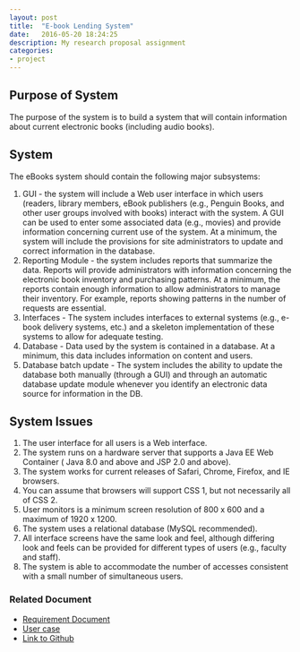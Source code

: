 ```yaml
---
layout: post
title:  "E-book Lending System"
date:   2016-05-20 18:24:25
description: My research proposal assignment
categories:
- project
---
```


## Purpose of System
The purpose of the system is to build a system that will contain information about current electronic books (including audio books).

## System
The eBooks system should contain the following major subsystems:

1. GUI - the system will include a Web user interface in which users (readers, library members, eBook publishers (e.g., Penguin Books, and other user groups involved with books) interact with the system. A GUI can be used to enter some associated data (e.g., movies) and provide information concerning current use of the system. At a minimum, the system will include the provisions for site administrators to update and correct information in the database.
2. Reporting Module - the system includes reports that summarize the data. Reports will provide administrators with information concerning the electronic book inventory and purchasing patterns. At a minimum, the reports contain enough information to allow administrators to manage their inventory. For example, reports showing patterns in the number of requests are essential.
3. Interfaces - The system includes interfaces to external systems (e.g., e-book delivery systems, etc.) and a skeleton implementation of these systems to allow for adequate testing.
4. Database - Data used by the system is contained in a database. At a minimum, this data includes information on content and users.
5. Database batch update - The system includes the ability to update the database both manually (through a GUI) and through an automatic database update module whenever you identify an electronic data source for information in the DB.

## System Issues
1. The user interface for all users is a Web interface.
2. The system runs on a hardware server that supports a Java EE Web Container ( Java 8.0 and above and JSP 2.0 and above).
3. The system works for current releases of Safari, Chrome, Firefox, and IE browsers.
4. You can assume that browsers will support CSS 1, but not necessarily all of CSS 2.
5. User monitors is a minimum screen resolution of 800 x 600 and a maximum of 1920 x 1200.
6. The system uses a relational database (MySQL recommended).
7. All interface screens have the same look and feel, although differing look and feels can be provided for different types of users (e.g., faculty and staff).
8. The system is able to accommodate the number of accesses consistent with a small number of simultaneous users.

### Related Document
* [Requirement Document]({{site.baseurl}}/cse308/RequiremetDocument.pdf)
* [User case]({{site.baseurl}}/cse308/Usercase.pdf)
* [Link to Github](https://github.com/BobZcao/CSE308SB)
